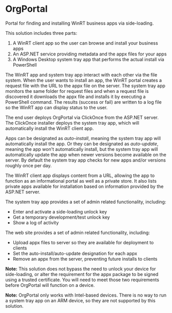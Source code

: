 OrgPortal
=========

Portal for finding and installing WinRT business apps via side-loading.

This solution includes three parts:

1. A WinRT client app so the user can browse and install your business apps
1. An ASP.NET service providing metadata and the appx files for your apps
1. A Windows Desktop system tray app that performs the actual install via PowerShell

The WinRT app and system tray app interact with each other via the file system. When the user wants to install an app, the WinRT portal creates a request file with the URL to the appx file on the server. The system tray app monitors the same folder for request files and when a request file is discovered it downloads the appx file and installs it by executing a PowerShell command. The results (success or fail) are written to a log file so the WinRT app can display status to the user.

The end user deploys OrgPortal via ClickOnce from the ASP.NET server. The ClickOnce installer deploys the system tray app, which will automatically install the WinRT client app.

Apps can be designated as _auto-install_, meaning the system tray app will automatically install the app. Or they can be designated as _auto-update_, meaning the app won't automatically install, but the system tray app will automatically update the app when newer versions become available on the server. By default the system tray app checks for new apps and/or versions roughly once per day.

The WinRT client app displays content from a URL, allowing the app to function as an informational portal as well as a private store. It also lists private apps available for installation based on information provided by the ASP.NET server.

The system tray app provides a set of admin related functionality, including:

* Enter and activate a side-loading unlock key
* Get a temporary development/test unlock key
* Show a log of activity

The web site provides a set of admin related functionality, including:

* Upload appx files to server so they are available for deployment to clients
* Set the auto-install/auto-update designation for each appx
* Remove an appx from the server, preventing future installs to clients

**Note:** This solution does not bypass the need to unlock your device for side-loading, or alter the requirement for the appx package to be signed using a trusted certificate. You will need to meet those two requirements before OrgPortal will function on a device.

**Note:** OrgPortal only works with Intel-based devices. There is no way to run a system tray app on an ARM device, so they are not supported by this solution.
